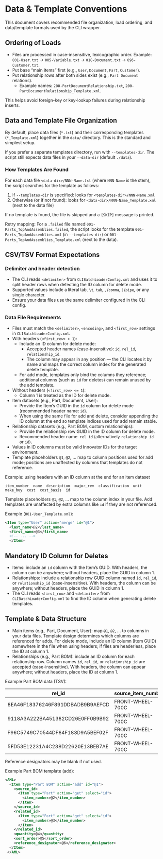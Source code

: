 # Data & Template Conventions

This document covers recommended file organization, load ordering, and data/template formats used by the CLI wrapper.

## Ordering of Loads

- Files are processed in case-insensitive, lexicographic order.
  Example: `001-User.txt` → `005-Variable.txt` → `018-Document.txt` → `096-Customer.txt`.
- Put base “main items” first (e.g., `User`, `Document`, `Part`, `Customer`).
- Put relationship rows after both sides exist (e.g., `Part Document` relations).
  - Example names: `200-PartDocumentRelationship.txt`, `200-PartDocumentRelationship_Template.xml`.

This helps avoid foreign-key or key-lookup failures during relationship inserts.

## Data and Template File Organization

By default, place data files (`*.txt`) and their corresponding templates (`*_Template.xml`) together in the `data/` directory. This is the standard and simplest setup.

If you prefer a separate templates directory, run with `--templates-dir`. The script still expects data files in your `--data-dir` (default `./data`).

### How Templates Are Found

For each data file `<data-dir>/NNN-Name.txt` (where `NNN-Name` is the stem), the script searches for the template as follows:

1) If `--templates-dir` is specified: looks for `<templates-dir>/NNN-Name.xml`
2) Otherwise (or if not found): looks for `<data-dir>/NNN-Name_Template.xml` (next to the data file)

If no template is found, the file is skipped and a `[SKIP]` message is printed.

Retry mapping: For a `.failed` file named `001-Parts_TopAndAssemblies.failed`, the script looks for the template `001-Parts_TopAndAssemblies.xml` (in `--templates-dir`) or `001-Parts_TopAndAssemblies_Template.xml` (next to the data).

## CSV/TSV Format Expectations

### Delimiter and header detection

- The CLI reads `<delimiter>` from `CLIBatchLoaderConfig.xml` and uses it to split header rows when detecting the ID column for delete mode.
- Supported values include a literal tab, `\t`, `tab`, `,`/`comma`, `|`/`pipe`, or any single character.
- Ensure your data files use the same delimiter configured in the CLI config.

### Data File Requirements

- Files must match the `<delimiter>`, `<encoding>`, and `<first_row>` settings in `CLIBatchLoaderConfig.xml`.
- With headers (`<first_row> > 1`):
  - Include an ID column for delete mode:
    - Accepted header names (case-insensitive): `id`, `rel_id`, `relationship_id`.
    - The column may appear in any position — the CLI locates it by name and maps the correct column index for the generated delete template.
  - For add mode, templates only bind the columns they reference; additional columns (such as `id` for deletes) can remain unused by the add template.
- Without headers (`<first_row> <= 1`):
  - Column 1 is treated as the ID for delete mode.
- Item datasets (e.g., Part, Document, User):
  - Provide the Item’s GUID in the `id` column for delete mode (recommended header name: `id`).
  - When using the same file for add and delete, consider appending the ID column at the end so template indices used for add remain stable.
- Relationship datasets (e.g., Part BOM, custom relationships):
  - Provide the relationship row GUID in the ID column for delete mode.
  - Recommended header name: `rel_id` (alternatively `relationship_id` or `id`).
- Values in ID columns must be valid Innovator IDs for the target environment.
- Template placeholders `@1`, `@2`, … map to column positions used for add mode; positions are unaffected by columns that templates do not reference.


Example: using headers with an ID column at the end for an item dataset

```
item_number  name  description  major_rev  classification  unit  make_buy  cost  cost_basis  id
```

Template placeholders `@1`, `@2`, … map to the column index in your file. Add templates are unaffected by extra columns like `id` if they are not referenced.

Example (`001-User_Template.xml`):

```xml
<Item type="User" action="merge" id="@1">
  <last_name>@2</last_name>
  <first_name>@3</first_name>
  <!-- ... -->
  </Item>
```


## Mandatory ID Column for Deletes

- Items: include an `id` column with the Item’s GUID. With headers, the column can be anywhere; without headers, place the GUID in column 1.
- Relationships: include a relationship row GUID column named `id`, `rel_id`, or `relationship_id` (case-insensitive). With headers, the column can be anywhere; without headers, place the GUID in column 1.
- The CLI reads `<first_row>` and `<delimiter>` from `CLIBatchLoaderConfig.xml` to find the ID column when generating delete templates.


## Template & Data Structure

- Main items (e.g., Part, Document, User): map `@1`, `@2`, … to columns in your data files. Template design determines which columns are referenced for adds. For delete mode, include an ID column (Item GUID) somewhere in the file when using headers; if files are headerless, place the ID at column 1.
- Relationships (e.g., Part BOM): include an ID column for each relationship row. Column names `id`, `rel_id`, or `relationship_id` are accepted (case-insensitive). With headers, the column can appear anywhere; without headers, place the ID at column 1.

Example Part BOM data (TSV):

| rel_id                           | source_item_number  | related_item_number | quantity | sort_order | reference_designator |
|----------------------------------|---------------------|---------------------|----------|------------|----------------------|
| 8EA46F18376246F891DDBADB9B9AEFCD | FRONT-WHEEL-700C    | HUB-FR-100QR        | 1        | 10         |                      |
| 9118A3A222BA451382CD26E0FF0B9B92 | FRONT-WHEEL-700C    | RIM-700C-24H        | 1        | 20         |                      |
| F96C5749C70544DF84F183D9A5BEF02F | FRONT-WHEEL-700C    | SPOKE-272           | 24       | 30         |                      |
| 5FD53E12231A4C238D22620E13BEB7AE | FRONT-WHEEL-700C    | NIPPLE-14G          | 24       | 40         |                      |

Reference designators may be blank if not used.

Example Part BOM template (add):

```xml
<AML>
  <Item type="Part BOM" action="add" id="@1">
    <source_id>
      <Item type="Part" action="get" select="id">
        <item_number>@2</item_number>
      </Item>
    </source_id>
    <related_id>
      <Item type="Part" action="get" select="id">
        <item_number>@3</item_number>
      </Item>
    </related_id>
    <quantity>@4</quantity>
    <sort_order>@5</sort_order>
    <reference_designator>@6</reference_designator>
  </Item>
 </AML>
```
